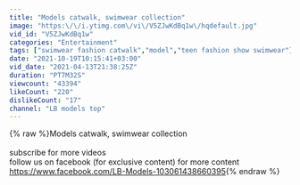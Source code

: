 ```yaml
---
title: "Models catwalk, swimwear collection"
image: "https:\/\/i.ytimg.com\/vi\/V5ZJwKdBq1w\/hqdefault.jpg"
vid_id: "V5ZJwKdBq1w"
categories: "Entertainment"
tags: ["swimwear fashion catwalk","model","teen fashion show swimwear"]
date: "2021-10-19T10:15:41+03:00"
vid_date: "2021-04-13T21:38:25Z"
duration: "PT7M32S"
viewcount: "43394"
likeCount: "220"
dislikeCount: "17"
channel: "LB models top"
---
```

{% raw %}Models catwalk, swimwear collection<br /><br />subscribe for more videos<br />follow us on facebook (for exclusive content) for more content <br /><a rel="nofollow" target="blank" href="https://www.facebook.com/LB-Models-103061438660395">https://www.facebook.com/LB-Models-103061438660395</a>{% endraw %}
